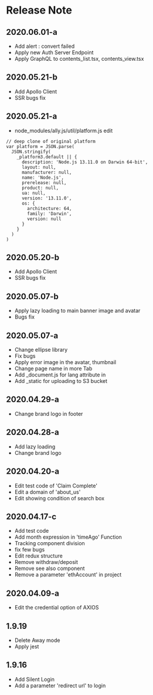 # Release Note

## 2020.06.01-a
- Add alert : convert failed
- Apply new Auth Server Endpoint
- Apply GraphQL to contents_list.tsx, contents_view.tsx

## 2020.05.21-b
- Add Apollo Client
- SSR bugs fix

## 2020.05.21-a
- node_modules/ally.js/util/platform.js edit
```
// deep clone of original platform
var platform = JSON.parse(
  JSON.stringify(
    _platform3.default || {
      description: 'Node.js 13.11.0 on Darwin 64-bit',
      layout: null,
      manufacturer: null,
      name: 'Node.js',
      prerelease: null,
      product: null,
      ua: null,
      version: '13.11.0',
      os: {
        architecture: 64,
        family: 'Darwin',
        version: null
      }
    }
  )
)
```

## 2020.05.20-b
- Add Apollo Client
- SSR bugs fix

## 2020.05.07-b
- Apply lazy loading to main banner image and avatar
- Bugs fix

## 2020.05.07-a
- Change ellipse library
- Fix bugs
- Apply error image in the avatar, thumbnail
- Change page name in more Tab
- Add _document.js for lang attribute in <html>
- Add _static for uploading to S3 bucket

## 2020.04.29-a
- Change brand logo in footer

## 2020.04.28-a
- Add lazy loading
- Change brand logo

## 2020.04.20-a
- Edit test code of 'Claim Complete'
- Edit a domain of 'about_us'
- Edit showing condition of search box

## 2020.04.17-c
- Add test code
- Add month expression in 'timeAgo' Function
- Tracking component division
- fix few bugs
- Edit redux structure
- Remove withdraw/deposit
- Remove see also component
- Remove a parameter 'ethAccount' in project

## 2020.04.09-a
- Edit the credential option of AXIOS

## 1.9.19
- Delete Away mode
- Apply jest

## 1.9.16
- Add Silent Login
- Add a parameter 'redirect url' to login